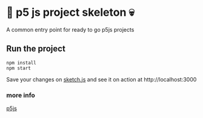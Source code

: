 # :rocket: p5 js project skeleton :skull:

A common entry point for ready to go p5js projects

## Run the project

    npm install
    npm start

Save your changes on [sketch.js](./src/sketch.js) and see it on action at http://localhost:3000

### more info

[p5js](https://p5js.org)